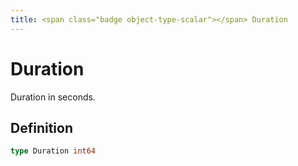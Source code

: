```yaml
---
title: <span class="badge object-type-scalar"></span> Duration
---
```

# <span class="badge object-type-scalar"></span> Duration

Duration in seconds.

## Definition

```go
type Duration int64
```
